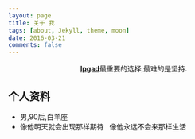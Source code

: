 ```yaml
---
layout: page
title: 关于 我
tags: [about, Jekyll, theme, moon]
date: 2016-03-21
comments: false
---
```

    
<center><a href="http://www.bianqi.org"><b>lpgad</b></a>最重要的选择,最难的是坚持.</center>

## 个人资料
* 男,90后,白羊座 
* 像他明天就会出现那样期待   像他永远不会来那样生活
